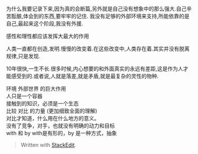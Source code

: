 为什么我要记录下来,因为真的会断篇,另外就是自己没有想象中的那么强大.自己辛苦酝酿,体会到的东西,要牢牢的记住.
我没有足够的外部环境来支持,所能依靠的是自己,最起来这个阶段,我没有外援.

感性和理性都应该发挥大最大的作用

人类一直都在创造,发明.慢慢的改变着.在这些改变中,人类存在着.其实并没有脱离规律,只是发现.

10年很快,一生不长.很多时候,内心想要的和外面真实的永远有差距,这是作为人才能感受到的.或者说,人就是落差,就是矛盾,就是最复杂的灵性的物种.

环境 外部世界 的巨大作用  
人只是一个容器  
接触到的知识，必须是一个生态  
比较 对比 的力量 (更加细致全面的理解)  
对比才知道，什么用在什么地方的意义。  
没有了竞争，对手，也就没有明确的动力和目标  
with 和 by    with是有形的，by 是一种方式，抽象  

> Written with [StackEdit](https://stackedit.io/).
<!--stackedit_data:
eyJoaXN0b3J5IjpbMTkzNzE5MDc5OCwtMTYzMjk4OTAwNCw3MT
c0MzgxNjBdfQ==
-->
